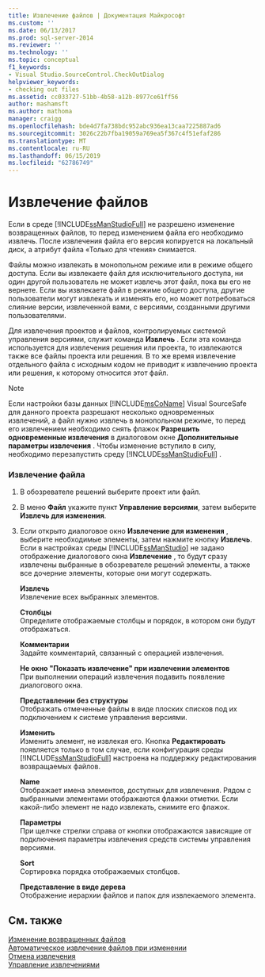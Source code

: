 ```yaml
---
title: Извлечение файлов | Документация Майкрософт
ms.custom: ''
ms.date: 06/13/2017
ms.prod: sql-server-2014
ms.reviewer: ''
ms.technology: ''
ms.topic: conceptual
f1_keywords:
- Visual Studio.SourceControl.CheckOutDialog
helpviewer_keywords:
- checking out files
ms.assetid: cc033727-51bb-4b58-a12b-8977ce61ff56
author: mashamsft
ms.author: mathoma
manager: craigg
ms.openlocfilehash: bde4d7fa738bdc952abc936ea13caa7225887ad6
ms.sourcegitcommit: 3026c22b7fba19059a769ea5f367c4f51efaf286
ms.translationtype: MT
ms.contentlocale: ru-RU
ms.lasthandoff: 06/15/2019
ms.locfileid: "62786749"
---
```

# <a name="check-out-files"></a>Извлечение файлов
  Если в среде [!INCLUDE[ssManStudioFull](../includes/ssmanstudiofull-md.md)] не разрешено изменение возвращенных файлов, то перед изменением файла его необходимо извлечь. После извлечения файла его версия копируется на локальный диск, а атрибут файла «Только для чтения» снимается.  
  
 Файлы можно извлекать в монопольном режиме или в режиме общего доступа. Если вы извлекаете файл для исключительного доступа, ни один другой пользователь не может извлечь этот файл, пока вы его не вернете. Если вы извлекаете файл в режиме общего доступа, другие пользователи могут извлекать и изменять его, но может потребоваться слияние версии, извлеченной вами, с версиями, созданными другими пользователями.  
  
 Для извлечения проектов и файлов, контролируемых системой управления версиями, служит команда **Извлечь** . Если эта команда используется для извлечения решения или проекта, то извлекаются также все файлы проекта или решения. В то же время извлечение отдельного файла с исходным кодом не приводит к извлечению проекта или решения, к которому относится этот файл.  
  
> [!NOTE]  
>  Если настройки базы данных [!INCLUDE[msCoName](../includes/msconame-md.md)] Visual SourceSafe для данного проекта разрешают несколько одновременных извлечений, а файл нужно извлечь в монопольном режиме, то перед его извлечением необходимо снять флажок **Разрешить одновременные извлечения** в диалоговом окне **Дополнительные параметры извлечения** . Чтобы изменение вступило в силу, необходимо перезапустить среду [!INCLUDE[ssManStudioFull](../includes/ssmanstudiofull-md.md)] .  
  
### <a name="to-check-out-a-file"></a>Извлечение файла  
  
1.  В обозревателе решений выберите проект или файл.  
  
2.  В меню **Файл** укажите пункт **Управление версиями**, затем выберите **Извлечь для изменения**.  
  
3.  Если открыто диалоговое окно **Извлечение для изменения** , выберите необходимые элементы, затем нажмите кнопку **Извлечь**. Если в настройках среды [!INCLUDE[ssManStudio](../includes/ssmanstudio-md.md)] не задано отображение диалогового окна **Извлечение** , то будут сразу извлечены выбранные в обозревателе решений элементы, а также все дочерние элементы, которые они могут содержать.  
  
     **Извлечь**  
     Извлечение всех выбранных элементов.  
  
     **Столбцы**  
     Определите отображаемые столбцы и порядок, в котором они будут отображаться.  
  
     **Комментарии**  
     Задайте комментарий, связанный с операцией извлечения.  
  
     **Не окно "Показать извлечение" при извлечении элементов**  
     При выполнении операций извлечения подавить появление диалогового окна.  
  
     **Представлении без структуры**  
     Отображать отмеченные файлы в виде плоских списков под их подключением к системе управления версиями.  
  
     **Изменить**  
     Изменить элемент, не извлекая его. Кнопка **Редактировать** появляется только в том случае, если конфигурация среды [!INCLUDE[ssManStudioFull](../includes/ssmanstudiofull-md.md)] настроена на поддержку редактирования возвращаемых файлов.  
  
     **Name**  
     Отображает имена элементов, доступных для извлечения. Рядом с выбранными элементами отображаются флажки отметки. Если какой-либо элемент не надо извлекать, снимите его флажок.  
  
     **Параметры**  
     При щелчке стрелки справа от кнопки отображаются зависящие от подключения параметры извлечения средств системы управления версиями.  
  
     **Sort**  
     Сортировка порядка отображаемых столбцов.  
  
     **Представление в виде дерева**  
     Отображение иерархии файлов и папок для извлекаемого элемента.  
  
## <a name="see-also"></a>См. также  
 [Изменение возвращенных файлов](../../2014/database-engine/edit-checked-in-files.md)   
 [Автоматическое извлечение файлов при изменении](../../2014/database-engine/automatically-check-out-files-upon-edit.md)   
 [Отмена извлечения](../../2014/database-engine/undo-checkouts.md)   
 [Управление извлечениями](../../2014/database-engine/manage-checkouts.md)  
  
  
